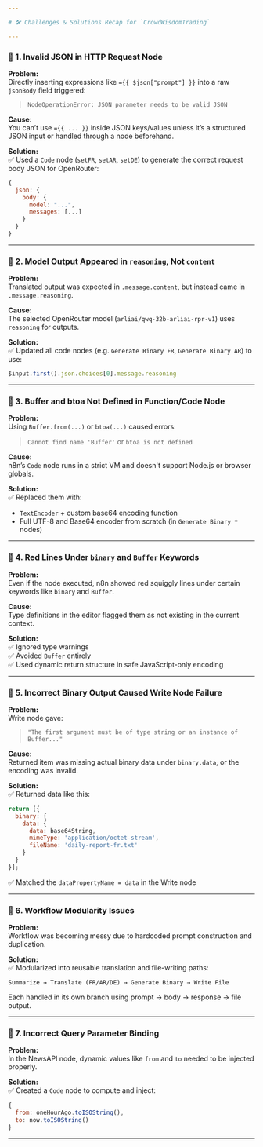 ```yaml
---

# 🛠️ Challenges & Solutions Recap for `CrowdWisdomTrading`

---
```


### 🧩 1. **Invalid JSON in HTTP Request Node**

**Problem:**  
Directly inserting expressions like `={{ $json["prompt"] }}` into a raw `jsonBody` field triggered:
> `NodeOperationError: JSON parameter needs to be valid JSON`

**Cause:**  
You can’t use `={{ ... }}` inside JSON keys/values unless it’s a structured JSON input or handled through a node beforehand.

**Solution:**  
✅ Used a `Code` node (`setFR`, `setAR`, `setDE`) to generate the correct request body JSON for OpenRouter:
```js
{
  json: {
    body: {
      model: "...",
      messages: [...]
    }
  }
}
```

---

### 🧩 2. **Model Output Appeared in `reasoning`, Not `content`**

**Problem:**  
Translated output was expected in `.message.content`, but instead came in `.message.reasoning`.

**Cause:**  
The selected OpenRouter model (`arliai/qwq-32b-arliai-rpr-v1`) uses `reasoning` for outputs.

**Solution:**  
✅ Updated all code nodes (e.g. `Generate Binary FR`, `Generate Binary AR`) to use:
```js
$input.first().json.choices[0].message.reasoning
```

---

### 🧩 3. **Buffer and btoa Not Defined in Function/Code Node**

**Problem:**  
Using `Buffer.from(...)` or `btoa(...)` caused errors:
> `Cannot find name 'Buffer'` or `btoa is not defined`

**Cause:**  
n8n’s `Code` node runs in a strict VM and doesn't support Node.js or browser globals.

**Solution:**  
✅ Replaced them with:
- `TextEncoder` + custom base64 encoding function
- Full UTF-8 and Base64 encoder from scratch (in `Generate Binary *` nodes)

---

### 🧩 4. **Red Lines Under `binary` and `Buffer` Keywords**

**Problem:**  
Even if the node executed, n8n showed red squiggly lines under certain keywords like `binary` and `Buffer`.

**Cause:**  
Type definitions in the editor flagged them as not existing in the current context.

**Solution:**  
✅ Ignored type warnings  
✅ Avoided `Buffer` entirely  
✅ Used dynamic return structure in safe JavaScript-only encoding

---

### 🧩 5. **Incorrect Binary Output Caused Write Node Failure**

**Problem:**  
Write node gave:
> `"The first argument must be of type string or an instance of Buffer..."`

**Cause:**  
Returned item was missing actual binary data under `binary.data`, or the encoding was invalid.

**Solution:**  
✅ Returned data like this:
```js
return [{
  binary: {
    data: {
      data: base64String,
      mimeType: 'application/octet-stream',
      fileName: 'daily-report-fr.txt'
    }
  }
}];
```
✅ Matched the `dataPropertyName = data` in the Write node

---

### 🧩 6. **Workflow Modularity Issues**

**Problem:**  
Workflow was becoming messy due to hardcoded prompt construction and duplication.

**Solution:**  
✅ Modularized into reusable translation and file-writing paths:
```
Summarize → Translate (FR/AR/DE) → Generate Binary → Write File
```
Each handled in its own branch using prompt → body → response → file output.

---

### 🧩 7. **Incorrect Query Parameter Binding**

**Problem:**  
In the NewsAPI node, dynamic values like `from` and `to` needed to be injected properly.

**Solution:**  
✅ Created a `Code` node to compute and inject:
```js
{
  from: oneHourAgo.toISOString(),
  to: now.toISOString()
}
```

---
